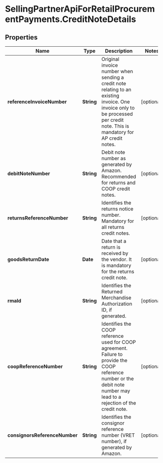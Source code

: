 # SellingPartnerApiForRetailProcurementPayments.CreditNoteDetails

## Properties
Name | Type | Description | Notes
------------ | ------------- | ------------- | -------------
**referenceInvoiceNumber** | **String** | Original invoice number when sending a credit note relating to an existing invoice. One invoice only to be processed per credit note. This is mandatory for AP credit notes. | [optional] 
**debitNoteNumber** | **String** | Debit note number as generated by Amazon. Recommended for returns and COOP credit notes. | [optional] 
**returnsReferenceNumber** | **String** | Identifies the returns notice number. Mandatory for all returns credit notes. | [optional] 
**goodsReturnDate** | **Date** | Date that a return is received by the vendor. It is mandatory for the returns credit note. | [optional] 
**rmaId** | **String** | Identifies the Returned Merchandise Authorization ID, if generated. | [optional] 
**coopReferenceNumber** | **String** | Identifies the COOP reference used for COOP agreement. Failure to provide the COOP reference number or the debit note number may lead to a rejection of the credit note. | [optional] 
**consignorsReferenceNumber** | **String** | Identifies the consignor reference number (VRET number), if generated by Amazon. | [optional] 


